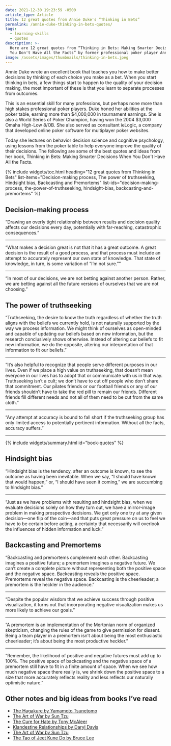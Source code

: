 ```yaml
---
date: 2021-12-30 19:23:59 -0500
article_type: Article
title: 12 great quotes from Annie Duke's “Thinking in Bets”
permalink: /annie-duke-thinking-in-bets-quotes/
tags:
  - learning-skills
  - quotes
description: >-
  Here are 12 great quotes from “Thinking in Bets: Making Smarter Decisions When
  You Don't Have All the Facts” by former professional poker player Annie Duke.
image: /assets/images/thumbnails/thinking-in-bets.jpeg
---
```

Annie Duke wrote an excellent book that teaches you how to make better decisions by thinking of each choice you make as a bet. When you start thinking in bets, a few things start to happen to the quality of your decision making, the most important of these is that you learn to separate processes from outcomes.

This is an essential skill for many professions, but perhaps none more than high stakes professional poker players. Duke honed her abilities at the poker table, earning more than $4,000,000 in tournament earnings. She is also a World Series of Poker Champion, having won the 2004 $3,000 Omaha High-Low 8/OB. She also served as consultant ieLogic, a company that developed online poker software for multiplayer poker websites.

Today she lectures on behavior decision science and cognitive psychology, using lessons from the poker table to help everyone improve the quality of their decisions. The following are some of the best quotes and ideas from her book, Thinking in Bets: Making Smarter Decisions When You Don't Have All the Facts.

{% include widgets/toc.html heading="12 great quotes from Thinking in Bets" list-items="Decision-making process, The power of truthseeking, Hindsight bias, Backcasting and Premortems" list-ids="decision-making-process, the-power-of-truthseeking, hindsight-bias, backcasting-and-premortems" %}

## Decision-making process

“Drawing an overly tight relationship between results and decision quality affects our decisions every day, potentially with far-reaching, catastrophic consequences.”

---

“What makes a decision great is not that it has a great outcome. A great decision is the result of a good process, and that process must include an attempt to accurately represent our own state of knowledge. That state of knowledge, in turn, is some variation of “I’m not sure.””

---

“In most of our decisions, we are not betting against another person. Rather, we are betting against all the future versions of ourselves that we are not choosing.”

## The power of truthseeking

“Truthseeking, the desire to know the truth regardless of whether the truth aligns with the beliefs we currently hold, is not naturally supported by the way we process information. We might think of ourselves as open-minded and capable of updating our beliefs based on new information, but the research conclusively shows otherwise. Instead of altering our beliefs to fit new information, we do the opposite, altering our interpretation of that information to fit our beliefs.”

---

“It’s also helpful to recognize that people serve different purposes in our lives. Even if we place a high value on truthseeking, that doesn’t mean everyone in our lives has to adopt that or communicate with us in that way. Truthseeking isn’t a cult; we don’t have to cut off people who don’t share that commitment. Our pilates friends or our football friends or any of our friends shouldn’t have to take the red pill to remain our friends. Different friends fill different needs and not all of them need to be cut from the same cloth.”

---

“Any attempt at accuracy is bound to fall short if the truthseeking group has only limited access to potentially pertinent information. Without all the facts, accuracy suffers.”

---

{% include widgets/summary.html id="book-quotes" %}

## Hindsight bias

“Hindsight bias is the tendency, after an outcome is known, to see the outcome as having been inevitable. When we say, “I should have known that would happen,” or, “I should have seen it coming,” we are succumbing to hindsight bias.”

---

“Just as we have problems with resulting and hindsight bias, when we evaluate decisions solely on how they turn out, we have a mirror-image problem in making prospective decisions. We get only one try at any given decision—one flip of the coin—and that puts great pressure on us to feel we have to be certain before acting, a certainty that necessarily will overlook the influences of hidden information and luck.”

## Backcasting and Premortems

“Backcasting and premortems complement each other. Backcasting imagines a positive future; a premortem imagines a negative future. We can’t create a complete picture without representing both the positive space and the negative space. Backcasting reveals the positive space. Premortems reveal the negative space. Backcasting is the cheerleader; a premortem is the heckler in the audience.”

---

“Despite the popular wisdom that we achieve success through positive visualization, it turns out that incorporating negative visualization makes us more likely to achieve our goals.”

---

“A premortem is an implementation of the Mertonian norm of organized skepticism, changing the rules of the game to give permission for dissent. Being a team player in a premortem isn’t about being the most enthusiastic cheerleader; it’s about being the most productive heckler.”

---

“Remember, the likelihood of positive and negative futures must add up to 100%. The positive space of backcasting and the negative space of a premortem still have to fit in a finite amount of space. When we see how much negative space there really is, we shrink down the positive space to a size that more accurately reflects reality and less reflects our naturally optimistic nature.”

## **Other notes and big ideas from books I’ve read**

* [The Hagakure by Yamamoto Tsunetomo](/hagakure-quotes/)
* [The Art of War by Sun Tzu](/art-of-war-quotes-and-summary/)
* [The Cure for Hate by Tony McAleer](/the-cure-for-hate/)
* [Klandestine Relationships by Daryl Davis](/daryl-davis-book/)
* [The Art of War by Sun Tzu](/art-of-war-quotes-and-summary/)
* [The Tao of Jeet Kune Do by Bruce Lee](/tao-of-jeet-kune-do-quotes/)
